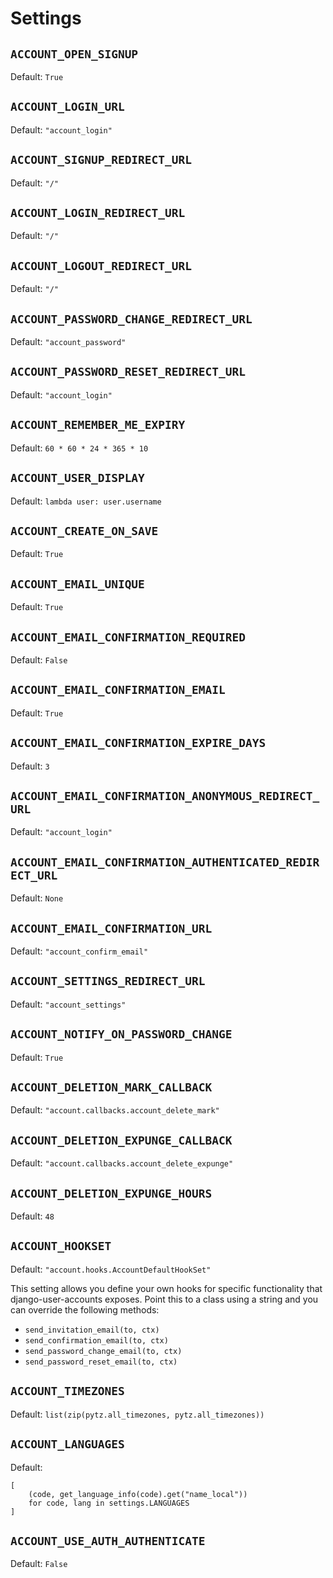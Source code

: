 Settings
========

`ACCOUNT_OPEN_SIGNUP`
---------------------

Default: `True`

`ACCOUNT_LOGIN_URL`
-------------------

Default: `"account_login"`

`ACCOUNT_SIGNUP_REDIRECT_URL`
-----------------------------

Default: `"/"`

`ACCOUNT_LOGIN_REDIRECT_URL`
----------------------------

Default: `"/"`

`ACCOUNT_LOGOUT_REDIRECT_URL`
-----------------------------

Default: `"/"`

`ACCOUNT_PASSWORD_CHANGE_REDIRECT_URL`
--------------------------------------

Default: `"account_password"`

`ACCOUNT_PASSWORD_RESET_REDIRECT_URL`
-------------------------------------

Default: `"account_login"`

`ACCOUNT_REMEMBER_ME_EXPIRY`
----------------------------

Default: `60 * 60 * 24 * 365 * 10`

`ACCOUNT_USER_DISPLAY`
----------------------

Default: `lambda user: user.username`

`ACCOUNT_CREATE_ON_SAVE`
------------------------

Default: `True`

`ACCOUNT_EMAIL_UNIQUE`
----------------------

Default: `True`

`ACCOUNT_EMAIL_CONFIRMATION_REQUIRED`
-------------------------------------

Default: `False`

`ACCOUNT_EMAIL_CONFIRMATION_EMAIL`
----------------------------------

Default: `True`

`ACCOUNT_EMAIL_CONFIRMATION_EXPIRE_DAYS`
----------------------------------------

Default: `3`

`ACCOUNT_EMAIL_CONFIRMATION_ANONYMOUS_REDIRECT_URL`
---------------------------------------------------

Default: `"account_login"`

`ACCOUNT_EMAIL_CONFIRMATION_AUTHENTICATED_REDIRECT_URL`
-------------------------------------------------------

Default: `None`

`ACCOUNT_EMAIL_CONFIRMATION_URL`
--------------------------------

Default: `"account_confirm_email"`

`ACCOUNT_SETTINGS_REDIRECT_URL`
-------------------------------

Default: `"account_settings"`

`ACCOUNT_NOTIFY_ON_PASSWORD_CHANGE`
-----------------------------------

Default: `True`

`ACCOUNT_DELETION_MARK_CALLBACK`
--------------------------------

Default: `"account.callbacks.account_delete_mark"`

`ACCOUNT_DELETION_EXPUNGE_CALLBACK`
-----------------------------------

Default: `"account.callbacks.account_delete_expunge"`

`ACCOUNT_DELETION_EXPUNGE_HOURS`
--------------------------------

Default: `48`

`ACCOUNT_HOOKSET`
-----------------

Default: `"account.hooks.AccountDefaultHookSet"`

This setting allows you define your own hooks for specific functionality
that django-user-accounts exposes. Point this to a class using a string
and you can override the following methods:

-   `send_invitation_email(to, ctx)`
-   `send_confirmation_email(to, ctx)`
-   `send_password_change_email(to, ctx)`
-   `send_password_reset_email(to, ctx)`

`ACCOUNT_TIMEZONES`
-------------------

Default: `list(zip(pytz.all_timezones, pytz.all_timezones))`

`ACCOUNT_LANGUAGES`
-------------------

Default:

    [
        (code, get_language_info(code).get("name_local"))
        for code, lang in settings.LANGUAGES
    ]

`ACCOUNT_USE_AUTH_AUTHENTICATE`
-------------------------------

Default: `False`
